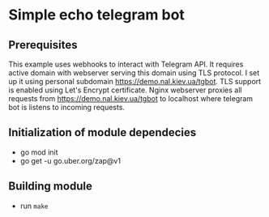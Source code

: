 # Simple echo telegram bot

## Prerequisites

This example uses webhooks to interact with Telegram API.
It requires active domain with webserver serving this domain using TLS protocol.
I set up it using personal subdomain <https://demo.nal.kiev.ua/tgbot>.
TLS support is enabled using Let's Encrypt certificate.
Nginx webserver proxies all requests from <https://demo.nal.kiev.ua/tgbot>
to localhost where telegram bot is listens to incoming requests.

## Initialization of module dependecies

* go mod init
* go get -u go.uber.org/zap@v1

## Building module

* run `make`
